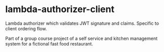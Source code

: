 # lambda-authorizer-client

Lambda authorizer which validates JWT signature and claims. Specific to client ordering flow.

Part of a group course project of a self service and kitchen management system for a fictional fast food restaurant.
